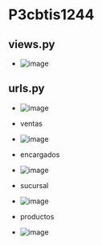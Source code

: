 # P3cbtis1244
## views.py
- ![image](https://github.com/user-attachments/assets/4f357f53-ae37-4e27-8564-8e394842bd2c)
## urls.py 
- ![image](https://github.com/user-attachments/assets/4420e6d2-6278-401a-ab47-4ac078f94fe8)

- ventas
- ![image](https://github.com/user-attachments/assets/5e97e6d7-cdfb-45b1-bec9-b53610d5302e)

- encargados
- ![image](https://github.com/user-attachments/assets/8c3df40b-11a1-4b26-9816-375aed138900)

- sucursal
- ![image](https://github.com/user-attachments/assets/0e7c7869-89b6-49d9-9c72-a9709fdc77a5)

- productos
- ![image](https://github.com/user-attachments/assets/75f5acf9-ea9b-4371-a548-c4714d985d0a)




